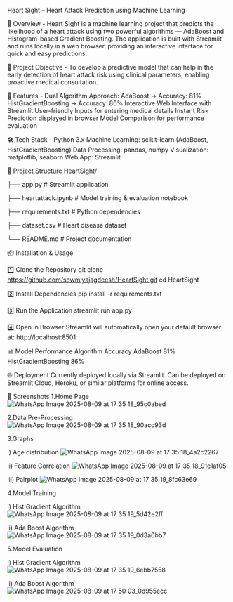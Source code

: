 Heart Sight – Heart Attack Prediction using Machine Learning

📌 Overview -
Heart Sight is a machine learning project that predicts the likelihood of a heart attack using two powerful algorithms — AdaBoost and Histogram-based Gradient Boosting.
The application is built with Streamlit and runs locally in a web browser, providing an interactive interface for quick and easy predictions.

🎯 Project Objective -
To develop a predictive model that can help in the early detection of heart attack risk using clinical parameters, enabling proactive medical consultation.

🚀 Features -
Dual Algorithm Approach:
  AdaBoost → Accuracy: 81%
  HistGradientBoosting → Accuracy: 86%
Interactive Web Interface with Streamlit
User-friendly Inputs for entering medical details
Instant Risk Prediction displayed in browser
Model Comparison for performance evaluation

🛠 Tech Stack -
Python 3.x
Machine Learning: scikit-learn (AdaBoost, HistGradientBoosting)
Data Processing: pandas, numpy
Visualization: matplotlib, seaborn
Web App: Streamlit

📂 Project Structure
HeartSight/

├── app.py                     # Streamlit application

├── heartattack.ipynb          # Model training & evaluation notebook

├── requirements.txt           # Python dependencies

├── dataset.csv                # Heart disease dataset

└── README.md                  # Project documentation


📦 Installation & Usage

1️⃣ Clone the Repository
git clone https://github.com/sowmiyajagdeesh/HeartSight.git
cd HeartSight

2️⃣ Install Dependencies
pip install -r requirements.txt

3️⃣ Run the Application
streamlit run app.py

4️⃣ Open in Browser
Streamlit will automatically open your default browser at:
http://localhost:8501

📊 Model Performance
Algorithm	Accuracy
AdaBoost	81%
HistGradientBoosting	86%

🌐 Deployment
Currently deployed locally via Streamlit.
Can be deployed on Streamlit Cloud, Heroku, or similar platforms for online access.

📸 Screenshots
1.Home Page
![WhatsApp Image 2025-08-09 at 17 35 18_95c0abed](https://github.com/user-attachments/assets/3678aa7d-893a-49ec-ab35-bb9d255f2a54)

2.Data Pre-Processing 
![WhatsApp Image 2025-08-09 at 17 35 18_90acc93d](https://github.com/user-attachments/assets/c8b63926-3ce8-4f5d-8d53-e58d7b993065)

3.Graphs

i) Age distribution
![WhatsApp Image 2025-08-09 at 17 35 18_4a2c2267](https://github.com/user-attachments/assets/56792992-bd11-4c70-9941-7f2baf41ec72)

ii) Feature Correlation
![WhatsApp Image 2025-08-09 at 17 35 18_91e1af05](https://github.com/user-attachments/assets/acfb8cf5-7f9d-479d-b4f9-a0de0b12b3f1)

iii) Pairplot
![WhatsApp Image 2025-08-09 at 17 35 19_8fc63e69](https://github.com/user-attachments/assets/d02299b1-fad9-4489-acb6-467a378b75a4)

4.Model Training

i) Hist Gradient Algorithm
![WhatsApp Image 2025-08-09 at 17 35 19_5d42e2ff](https://github.com/user-attachments/assets/764a63ef-ac96-46fa-9c52-b41ac7eda2ba)

ii) Ada Boost Algorithm
![WhatsApp Image 2025-08-09 at 17 35 19_0d3a6bb7](https://github.com/user-attachments/assets/83b5d853-b4cd-472d-9e92-751f04e84848)

5.Model Evaluation

i) Hist Gradient Algorithm
![WhatsApp Image 2025-08-09 at 17 35 19_6ebb7558](https://github.com/user-attachments/assets/49113594-fd04-4f58-8d80-68ec300ad48a)

ii) Ada Boost Algorithm
![WhatsApp Image 2025-08-09 at 17 50 03_0d955ecc](https://github.com/user-attachments/assets/f23acfa5-2f9b-4410-9e03-23c218f51c61)











